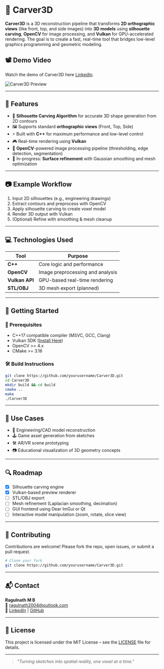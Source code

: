 
# 🚀 Carver3D

**Carver3D** is a 3D reconstruction pipeline that transforms **2D orthographic views** (like front, top, and side images) into **3D models** using **silhouette carving**, **OpenCV** for image processing, and **Vulkan** for GPU-accelerated rendering. The goal is to create a fast, real-time tool that bridges low-level graphics programming and geometric modeling.

## 📽️ Demo Video
Watch the demo of Carver3D here [LinkedIn](https://www.linkedin.com/posts/ragulnathmb_3dmodeling-vulkan-cplusplus-activity-7344560022930001922-YUHx?utm_source=share&utm_medium=member_desktop&rcm=ACoAAFPm830Bb6bt4s9etCOG8WGsJhNUTfwCvJQ).

![Carver3D Preview](https://i.ibb.co/GQq5cNDs/Screenshot-2025-07-01-091935.png)


---

## 📌 Features

- 🔺 **Silhouette Carving Algorithm** for accurate 3D shape generation from 2D contours  
- 🖼️ Supports standard **orthographic views** (Front, Top, Side)  
- ⚡ Built with **C++** for maximum performance and low-level control  
- 🎮 Real-time rendering using **Vulkan**  
- 🧠 **OpenCV**-powered image processing pipeline (thresholding, edge detection, segmentation)  
- 🔧 In-progress: **Surface refinement** with Gaussian smoothing and mesh optimization

---

## 📷 Example Workflow

1. Input 2D silhouettes (e.g., engineering drawings)  
2. Extract contours and preprocess with OpenCV  
3. Apply silhouette carving to create voxel model  
4. Render 3D output with Vulkan  
5. (Optional) Refine with smoothing & mesh cleanup

---

## 💻 Technologies Used

| Tool           | Purpose                           |
|----------------|-----------------------------------|
| **C++**         | Core logic and performance        |
| **OpenCV**      | Image preprocessing and analysis  |
| **Vulkan API**  | GPU-based real-time rendering     |
| **STL/OBJ**     | 3D mesh export (planned)          |

---

## 🚀 Getting Started

### 🔧 Prerequisites

- C++17 compatible compiler (MSVC, GCC, Clang)
- Vulkan SDK ([Install Here](https://vulkan.lunarg.com/sdk/home))
- OpenCV >= 4.x
- CMake >= 3.16

### 🛠️ Build Instructions

```bash
git clone https://github.com/yourusername/Carver3D.git
cd Carver3D
mkdir build && cd build
cmake ..
make
./Carver3D
```

---

## 🎯 Use Cases

- 📐 Engineering/CAD model reconstruction  
- 🕹️ Game asset generation from sketches  
- 🛠️ AR/VR scene prototyping  
- 📷 Educational visualization of 3D geometry concepts

---

## 🔍 Roadmap

- [x] Silhouette carving engine  
- [x] Vulkan-based preview renderer  
- [ ] STL/OBJ export  
- [ ] Mesh refinement (Laplacian smoothing, decimation)  
- [ ] GUI frontend using Dear ImGui or Qt  
- [ ] Interactive model manipulation (zoom, rotate, slice view)

---

## 🙌 Contributing

Contributions are welcome! Please fork the repo, open issues, or submit a pull request.

```bash
# Clone your fork
git clone https://github.com/yourusername/Carver3D.git
```

---

## 📬 Contact

**Ragulnath M B**  
📧 ragulnath2004@outlook.com  
📎 [LinkedIn](https://linkedin.com/in/ragulnathmb) | [GitHub](https://github.com/ragulnathMB)

---

## 📄 License

This project is licensed under the MIT License – see the [LICENSE](LICENSE) file for details.

---

> *"Turning sketches into spatial reality, one voxel at a time."*
